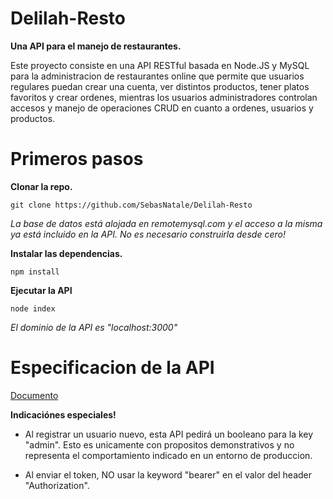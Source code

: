 # Delilah-Resto
**Una API para el manejo de restaurantes.**

Este proyecto consiste en una API RESTful basada en Node.JS y MySQL para la administracion de restaurantes online que permite que usuarios regulares puedan crear una cuenta, ver distintos productos, tener platos favoritos y crear ordenes, mientras los usuarios administradores controlan accesos y manejo de operaciones CRUD en cuanto a ordenes, usuarios y productos.

# Primeros pasos
**Clonar la repo.**
````
git clone https://github.com/SebasNatale/Delilah-Resto
````
_La base de datos está alojada en remotemysql.com y el acceso a la misma ya está incluido en la API. No es necesario construirla desde cero!_

**Instalar las dependencias.**
````
npm install
````

**Ejecutar la API**
````
node index
````

_El dominio de la API es "localhost:3000"_

# Especificacion de la API
[Documento](/spec.yaml)

**Indicaciónes especiales!**

- Al registrar un usuario nuevo, esta API pedirá un booleano para la key "admin". Esto es unicamente con propositos demonstrativos y no representa el comportamiento indicado en un entorno de produccion.

- Al enviar el token, NO usar la keyword "bearer" en el valor del header "Authorization".